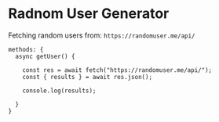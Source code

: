 # Radnom User Generator

Fetching random users from: `https://randomuser.me/api/`

```
methods: {
  async getUser() {

    const res = await fetch("https://randomuser.me/api/");
    const { results } = await res.json();
      
    console.log(results);

  }
}
```